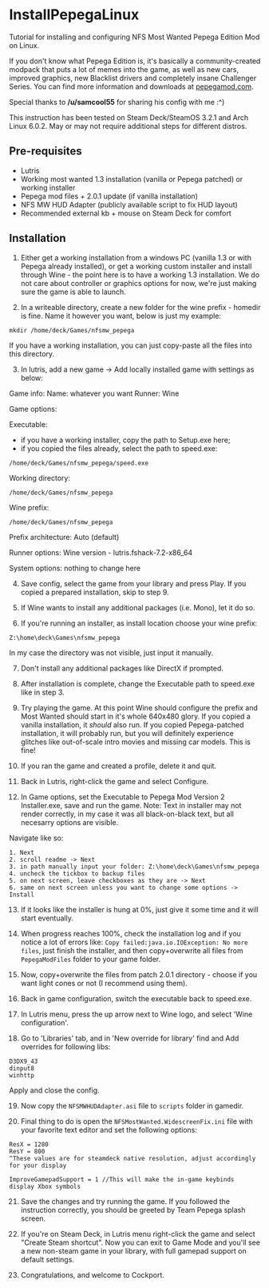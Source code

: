 # InstallPepegaLinux

Tutorial for installing and configuring NFS Most Wanted Pepega Edition Mod on Linux.

If you don't know what Pepega Edition is, it's basically a community-created modpack that puts a lot of memes into the game, as well as new cars, improved graphics, new Blacklist drivers and completely insane Challenger Series. You can find more information and downloads at [pepegamod.com](https://pepegamod.com/).

Special thanks to **/u/samcool55** for sharing his config with me :^)

This instruction has been tested on Steam Deck/SteamOS 3.2.1 and Arch Linux 6.0.2. May or may not require additional steps for different distros.

## Pre-requisites

- Lutris
- Working most wanted 1.3 installation (vanilla or Pepega patched) or working installer
- Pepega mod files + 2.0.1 update (if vanilla installation)
- NFS MW HUD Adapter (publicly available script to fix HUD layout)
- Recommended external kb + mouse on Steam Deck for comfort

## Installation

1. Either get a working installation from a windows PC (vanilla 1.3 or with Pepega already installed), or get a working custom installer and install through Wine - the point here is to have a working 1.3 installation. We do not care about controller or graphics options for now, we're just making sure the game is able to launch.

2. In a writeable directory, create a new folder for the wine prefix - homedir is fine. Name it however you want, below is just my example:

```
mkdir /home/deck/Games/nfsmw_pepega
```

  If you have a working installation, you can just copy-paste all the files into this directory. 

3. In lutris, add a new game -> Add locally installed game with settings as below:

  Game info:
  Name: whatever you want
  Runner: Wine

  Game options:

  Executable:
  - if you have a working installer, copy the path to Setup.exe here;
  - if you copied the files already, select the path to speed.exe:
```
/home/deck/Games/nfsmw_pepega/speed.exe
```

  Working directory:
```
/home/deck/Games/nfsmw_pepega
```

  Wine prefix:
```
/home/deck/Games/nfsmw_pepega
```

  Prefix architecture: Auto (default)


  Runner options:
  Wine version - lutris.fshack-7.2-x86_64

  System options: nothing to change here

4. Save config, select the game from your library and press Play. If you copied a prepared installation, skip to step 9.

5. If Wine wants to install any additional packages (i.e. Mono), let it do so.

6. If you're running an installer, as install location choose your wine prefix:
```
Z:\home\deck\Games\nfsmw_pepega
```
  In my case the directory was not visible, just input it manually.

7. Don't install any additional packages like DirectX if prompted.

8. After installation is complete, change the Executable path to speed.exe like in step 3.

9. Try playing the game. At this point Wine should configure the prefix and Most Wanted should start in it's whole 640x480 glory.
  If you copied a vanilla installation, it *should* also run. If you copied Pepega-patched installation, it will probably run, but you will definitely experience glitches like out-of-scale intro movies and missing car models. This is fine!

10. If you ran the game and created a profile, delete it and quit.

11. Back in Lutris, right-click the game and select Configure.

12. In Game options, set the Executable to Pepega Mod Version 2 Installer.exe, save and run the game.
  Note: Text in installer may not render correctly, in my case it was all black-on-black text, but all necesarry options are visible.

  Navigate like so:
```
1. Next
2. scroll readme -> Next
3. in path manually input your folder: Z:\home\deck\Games\nfsmw_pepega
4. uncheck the tickbox to backup files
5. on next screen, leave checkboxes as they are -> Next
6. same on next screen unless you want to change some options -> Install
```

13. If it looks like the installer is hung at 0%, just give it some time and it will start eventually.

14. When progress reaches 100%, check the installation log and if you notice a lot of errors like: `Copy failed:java.io.IOException: No more files`,
just finish the installer, and then copy+overwrite all files from `PepegaModFiles` folder to your game folder.

15. Now, copy+overwrite the files from patch 2.0.1 directory - choose if you want light cones or not (I recommend using them).

16. Back in game configuration, switch the executable back to speed.exe.

17. In Lutris menu, press the up arrow next to Wine logo, and select 'Wine configuration'.

18. Go to 'Libraries' tab, and in 'New override for library' find and Add overrides for following libs:

```
D3DX9_43
dinput8
winhttp
```
  Apply and close the config.

19. Now copy the `NFSMWHUDAdapter.asi` file to `scripts` folder in gamedir.

20. Final thing to do is open the `NFSMostWanted.WidescreenFix.ini` file with your favorite text editor and set the following options:

```
ResX = 1280 
ResY = 800
^These values are for steamdeck native resolution, adjust accordingly for your display

ImproveGamepadSupport = 1 //This will make the in-game keybinds display Xbox symbols
```

21. Save the changes and try running the game. If you followed the instruction correctly, you should be greeted by Team Pepega splash screen.

22. If you're on Steam Deck, in Lutris menu right-click the game and select "Create Steam shortcut". Now you can exit to Game Mode and you'll see a new non-steam game in your library, with full gamepad support on default settings.

23. Congratulations, and welcome to Cockport.
